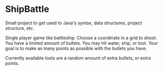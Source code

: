 # ShipBattle

Small project to get used to Java's syntax, data structures, project structure, etc.

Single player game like battleship. Choose a coordinate in a grid to shoot. You have a limited amount of bullets. You may hit water, ship, or loot. Your goal is to make as many points as possible with the bullets you have.

Currently available loots are a random amount of extra bullets, or extra points.